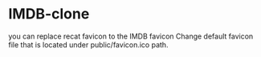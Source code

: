 # IMDB-clone
you can replace recat favicon to the IMDB favicon 
Change default favicon file that is located under public/favicon.ico path.
    <link rel="icon" href="%PUBLIC_URL%/favicon.ico" />
    

